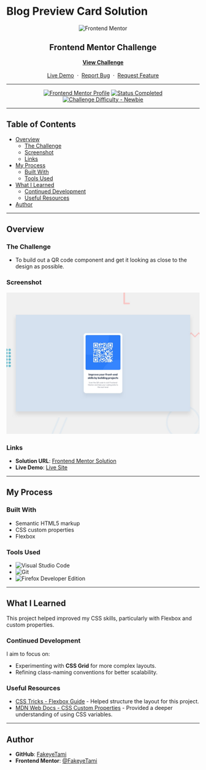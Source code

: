 # Blog Preview Card Solution

<div align="center">

  <img src="https://www.frontendmentor.io/static/images/logo-mobile.svg" alt="Frontend Mentor" width="80">

  <h2>Frontend Mentor Challenge</h2>
  <p>
    <a href="https://www.frontendmentor.io/challenges/qr-code-component-iux_sIO_H" target="_blank"><strong>View Challenge</strong></a>
    <br />
    <br />
    <a href="https://fakeyet.github.io/Qr-Code-Component/" target="_blank">Live Demo</a>
    &nbsp;·&nbsp;
    <a href="https://github.com/Fakeyet/Qr-Code-Component/issues" target="_blank">Report Bug</a>
    &nbsp;·&nbsp;
    <a href="https://github.com/Fakeyet/Qr-Code-Component/issues" target="_blank">Request Feature</a>
  </p>
</div>

---

<div align="center">

[![Frontend Mentor Profile](https://img.shields.io/badge/Profile-FakeyeTami-eee?style=for-the-badge&logo=frontendmentor)](https://www.frontendmentor.io/profile/FakeyeTami)
[![Status Completed](https://img.shields.io/badge/Status-Completed-brightgreen?style=for-the-badge)](#)
[![Challenge Difficulty - Newbie](https://img.shields.io/badge/Difficulty-Newbie-61BECD?style=for-the-badge&logo=frontendmentor)](https://www.frontendmentor.io/challenges?difficulties=1)

</div>

---

## Table of Contents

- [Overview](#overview)
  - [The Challenge](#the-challenge)
  - [Screenshot](#screenshot)
  - [Links](#links)
- [My Process](#my-process)
  - [Built With](#built-with)
  - [Tools Used](#tools-used)
- [What I Learned](#what-i-learned)
  - [Continued Development](#continued-development)
  - [Useful Resources](#useful-resources)
- [Author](#author)

---

## Overview

### The Challenge

- To build out a QR code component and get it looking as close to the design as possible.

### Screenshot

<div align="center">
  <img src="./assets/images/preview.jpg" alt="Qr Code Component Solution Screenshot">
</div>

### Links

- **Solution URL**: [Frontend Mentor Solution](https://www.frontendmentor.io/solutions/qr-code-component-responsive-semantic-html-flexbox-ZADYTQh4aX)
- **Live Demo**: [Live Site](https://fakeyet.github.io/Qr-Code-Component/)

---

## My Process

### Built With

- Semantic HTML5 markup
- CSS custom properties
- Flexbox

### Tools Used

- ![Visual Studio Code](https://img.shields.io/badge/Visual%20Studio%20Code-0078D7.svg?style=for-the-badge&logo=visual-studio-code&logoColor=white)
- ![Git](https://img.shields.io/badge/git-%23F05033.svg?style=for-the-badge&logo=git&logoColor=white)
- ![Firefox Developer Edition](https://img.shields.io/badge/Firefox%20Developer%20Edition-%23FF7139?style=for-the-badge&logo=firefox&logoColor=white)

---

## What I Learned

This project helped improved my CSS skills, particularly with Flexbox and custom properties.

### Continued Development

I aim to focus on:

- Experimenting with **CSS Grid** for more complex layouts.
- Refining class-naming conventions for better scalability.

### Useful Resources

- [CSS Tricks - Flexbox Guide](https://css-tricks.com/snippets/css/a-guide-to-flexbox/) - Helped structure the layout for this project.
- [MDN Web Docs - CSS Custom Properties](https://developer.mozilla.org/en-US/docs/Web/CSS/--*) - Provided a deeper understanding of using CSS variables.

---

## Author

- **GitHub**: [FakeyeTami](https://github.com/FakeyeTami)
- **Frontend Mentor**: [@FakeyeTami](https://www.frontendmentor.io/profile/FakeyeTami)
